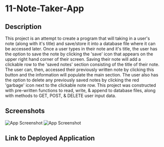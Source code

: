 # 11-Note-Taker-App

## Description

This project is an attempt to create a program that will taking in a user's note (along with it's title) and save/store it into a database file where it can be accessed later. Once a user types in their note and it's title, the user has the option to save the note by clicking the 'save' icon that appears on the upper right hand corner of their screen. Saving their note will add a clickable row to the 'saved notes' section consisting of the title of their note. The user can, then, accessed their previously written note by clicking this button and the information will populate the main section. The user also has the option to delete any previously saved notes by clicking the red 'garbage' icon next to the clickable note row. This project was constructed with pre-written functions to read, write, & append to database files, along with methods to GET, POST, & DELETE user input data.

## Screenshots

![App Screenshot](https://github.com/noahfajarda/11-Note-Taker-App/blob/main/images/Screenshot1.png)
![App Screenshot](https://github.com/noahfajarda/11-Note-Taker-App/blob/main/images/Screenshot2.png)

## Link to Deployed Application

